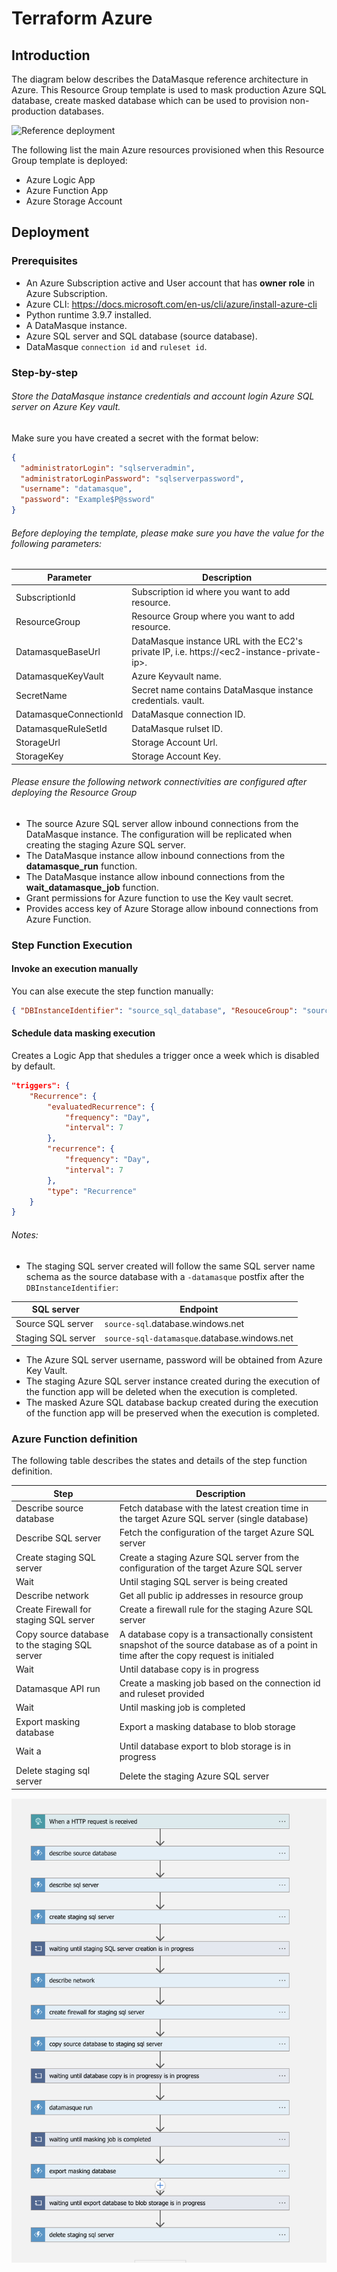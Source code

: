 # Terraform Azure
## Introduction
The diagram below describes the DataMasque reference architecture in Azure. This Resource Group template is used to mask production Azure SQL database, create masked database which can be used to provision non-production databases.

![Reference deployment](../create_masked_sqldatabase.png "Reference deployment")

The following list the main Azure resources provisioned when this Resource Group template is deployed:
* Azure Logic App
* Azure Function App
* Azure Storage Account

## Deployment
### Prerequisites
* An Azure Subscription active and User account that has **owner role** in Azure Subscription.
* Azure CLI: https://docs.microsoft.com/en-us/cli/azure/install-azure-cli
* Python runtime 3.9.7 installed.
* A DataMasque instance.
* Azure SQL server and SQL database (source database).
* DataMasque `connection id` and `ruleset id`.

### Step-by-step
###### Store the DataMasque instance credentials and account login Azure SQL server on Azure Key vault.
Make sure you have created a secret with the format below:
```json
{
  "administratorLogin": "sqlserveradmin",
  "administratorLoginPassword": "sqlserverpassword",
  "username": "datamasque",
  "password": "Example$P@ssword"
}
```
###### Before deploying the template, please make sure you have the value for the following parameters:
| Parameter                                                                                                              | Description                                                                                                                    |
|------------------------------------------------------------------------------------------------------------------------|--------------------------------------------------------------------------------------------------------------------------------|
| SubscriptionId                                                                                                      | Subscription id where you want to add resource.                                    |
| ResourceGroup                                                                                                      | Resource Group where you want to add resource.                                    |
| DatamasqueBaseUrl                                                                                                      | DataMasque instance URL with the EC2's private IP, i.e. https://\<ec2-instance-private-ip>.                                    |
| DatamasqueKeyVault                                                                                                    | Azure Keyvault name.                                                                                   |
| SecretName                                                                                                    | Secret name contains DataMasque instance credentials. vault.                                                                                   |
| DatamasqueConnectionId                                                                                                 | DataMasque connection ID.                                                                                                      |
| DatamasqueRuleSetId                                                                                                    | DataMasque rulset ID.                                                                                                          |
| StorageUrl                                                                                                    | Storage Account Url.                                                                                                          |
| StorageKey                                                                                                    | Storage Account Key.                                                                                                          |

###### Please ensure the following network connectivities are configured after deploying the Resource Group
* The source Azure SQL server allow inbound connections from the DataMasque instance. The configuration will be replicated when creating the staging Azure SQL server.
* The DataMasque instance allow inbound connections from the **datamasque_run** function.
* The DataMasque instance allow inbound connections from the **wait_datamasque_job** function.
* Grant permissions for Azure function to use the Key vault secret.
* Provides access key of Azure Storage allow inbound connections from Azure Function.

### Step Function Execution
#### Invoke an execution manually
You can alse execute the step function manually:
```json
{ "DBInstanceIdentifier": "source_sql_database", "ResouceGroup": "source_resource_group" }
```

#### Schedule data masking execution
Creates a Logic App that shedules a trigger once a week which is disabled by default.
```json
"triggers": {
    "Recurrence": {
        "evaluatedRecurrence": {
            "frequency": "Day",
            "interval": 7
        },
        "recurrence": {
            "frequency": "Day",
            "interval": 7
        },
        "type": "Recurrence"
    }
}
```
###### Notes:
* The staging SQL server created will follow the same SQL server name schema as the source database with a `-datamasque` postfix after the `DBInstanceIdentifier`:

| SQL server         | Endpoint                                                                    |
|----------------------|-----------------------------------------------------------------------------|
| Source SQL server  | ``source-sql``.database.windows.net       |
| Staging SQL server | ``source-sql-datamasque``.database.windows.net |

* The Azure SQL server username, password will be obtained from Azure Key Vault.
* The staging Azure SQL server instance created during the execution of the function app will be deleted when the execution is completed.
* The masked Azure SQL database backup created during the execution of the function app will be preserved when the execution is completed.

### Azure Function definition
The following table describes the states and details of the step function definition.

| Step                     | Description                                                           |
|--------------------------|-----------------------------------------------------------------------|
| Describe source database | Fetch database with the latest creation time in the target Azure SQL server (single database)|
| Describe SQL server    | Fetch the configuration of the target Azure SQL server                   |
| Create staging SQL server | Create a staging Azure SQL server from the configuration of the target Azure SQL server             |
| Wait      | Until staging SQL server is being created                                |
| Describe network       | Get all public ip addresses in resource group |
| Create Firewall for staging SQL server          | Create a firewall rule for the staging Azure SQL server          |
| Copy source database to the staging SQL server         | A database copy is a transactionally consistent snapshot of the source database as of a point in time after the copy request is initialed                     |
| Wait        | Until database copy is in progress                             |
| Datamasque API run         | Create a masking job based on the connection id and ruleset provided                                   |
| Wait    | Until masking job is completed                                   |
| Export masking database         | Export a masking database to blob storage                                   |
| Wait a        | Until database export to blob storage is in progress                                   |
| Delete staging sql server         | Delete the staging Azure SQL server                                   |

![Azure function definition](workflow_logicapp.png "Azure Step function")
